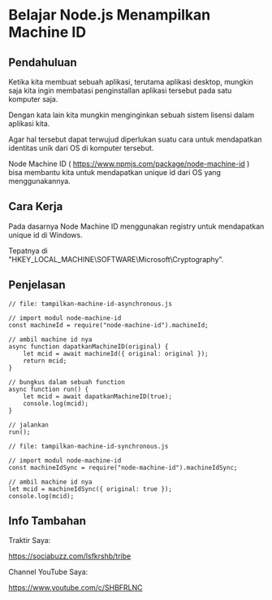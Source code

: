 # Belajar Node.js Menampilkan Machine ID
## Pendahuluan

Ketika kita membuat sebuah aplikasi, terutama aplikasi desktop, mungkin saja kita ingin membatasi penginstallan aplikasi tersebut pada satu komputer saja.

Dengan kata lain kita mungkin menginginkan sebuah sistem lisensi dalam aplikasi kita.

Agar hal tersebut dapat terwujud diperlukan suatu cara untuk mendapatkan identitas unik dari OS di komputer tersebut.

Node Machine ID ( https://www.npmjs.com/package/node-machine-id ) bisa membantu kita untuk mendapatkan unique id dari OS yang menggunakannya.

## Cara Kerja

Pada dasarnya Node Machine ID menggunakan registry untuk mendapatkan unique id di Windows.

Tepatnya di "HKEY_LOCAL_MACHINE\SOFTWARE\Microsoft\Cryptography".

## Penjelasan

```
// file: tampilkan-machine-id-asynchronous.js

// import modul node-machine-id
const machineId = require("node-machine-id").machineId;

// ambil machine id nya
async function dapatkanMachineID(original) {
    let mcid = await machineId({ original: original });
    return mcid;
}

// bungkus dalam sebuah function
async function run() {
    let mcid = await dapatkanMachineID(true);
    console.log(mcid);
}

// jalankan
run();
```

```
// file: tampilkan-machine-id-synchronous.js

// import modul node-machine-id
const machineIdSync = require("node-machine-id").machineIdSync;

// ambil machine id nya
let mcid = machineIdSync({ original: true });
console.log(mcid);
```

## Info Tambahan

Traktir Saya:

https://sociabuzz.com/lsfkrshb/tribe

Channel YouTube Saya:

https://www.youtube.com/c/SHBFRLNC
